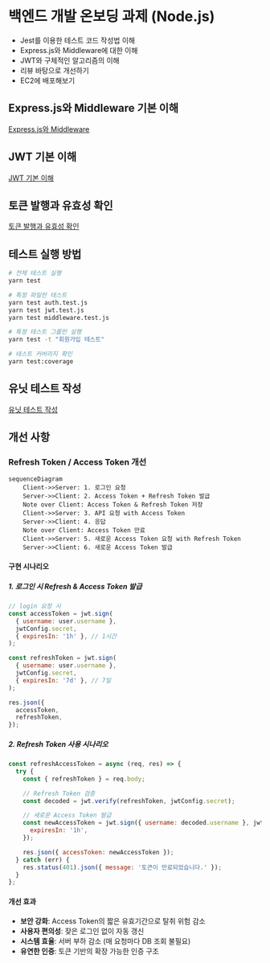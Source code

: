 # 백엔드 개발 온보딩 과제 (Node.js)

- Jest를 이용한 테스트 코드 작성법 이해
- Express.js와 Middleware에 대한 이해
- JWT와 구체적인 알고리즘의 이해
- 리뷰 바탕으로 개선하기
- EC2에 배포해보기

## Express.js와 Middleware 기본 이해

[Express.js와 Middleware](docs/express-middleware.md)

## JWT 기본 이해

[JWT 기본 이해](docs/jwt-basic.md)

## 토큰 발행과 유효성 확인

[토큰 발행과 유효성 확인](docs/token-validation.md)

## 테스트 실행 방법

```bash
# 전체 테스트 실행
yarn test

# 특정 파일만 테스트
yarn test auth.test.js
yarn test jwt.test.js
yarn test middleware.test.js

# 특정 테스트 그룹만 실행
yarn test -t "회원가입 테스트"

# 테스트 커버리지 확인
yarn test:coverage
```

## 유닛 테스트 작성

[유닛 테스트 작성](docs/unit-test.md)

## 개선 사항

### Refresh Token / Access Token 개선

```mermaid
sequenceDiagram
    Client->>Server: 1. 로그인 요청
    Server->>Client: 2. Access Token + Refresh Token 발급
    Note over Client: Access Token & Refresh Token 저장
    Client->>Server: 3. API 요청 with Access Token
    Server->>Client: 4. 응답
    Note over Client: Access Token 만료
    Client->>Server: 5. 새로운 Access Token 요청 with Refresh Token
    Server->>Client: 6. 새로운 Access Token 발급
```

#### 구현 시나리오

##### 1. 로그인 시 Refresh & Access Token 발급

```javascript
// login 요청 시
const accessToken = jwt.sign(
  { username: user.username },
  jwtConfig.secret,
  { expiresIn: '1h' }, // 1시간
);

const refreshToken = jwt.sign(
  { username: user.username },
  jwtConfig.secret,
  { expiresIn: '7d' }, // 7일
);

res.json({
  accessToken,
  refreshToken,
});
```

##### 2. Refresh Token 사용 시나리오

```javascript
const refreshAccessToken = async (req, res) => {
  try {
    const { refreshToken } = req.body;

    // Refresh Token 검증
    const decoded = jwt.verify(refreshToken, jwtConfig.secret);

    // 새로운 Access Token 발급
    const newAccessToken = jwt.sign({ username: decoded.username }, jwtConfig.secret, {
      expiresIn: '1h',
    });

    res.json({ accessToken: newAccessToken });
  } catch (err) {
    res.status(401).json({ message: '토큰이 만료되었습니다.' });
  }
};
```

#### 개선 효과

- **보안 강화**: Access Token의 짧은 유효기간으로 탈취 위험 감소
- **사용자 편의성**: 잦은 로그인 없이 자동 갱신
- **시스템 효율**: 서버 부하 감소 (매 요청마다 DB 조회 불필요)
- **유연한 인증**: 토큰 기반의 확장 가능한 인증 구조

